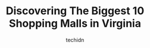 ---
layout: ampstory
image: https://i0.wp.com/paketmu.com/wp-content/uploads/2023/06/lynnhaven-mall-0-in-virginia-1686366525.jpeg?resize=640,853
author: techidn
featured: false
description: Explore the diverse Shopping Mall scene in Virginia, home to an incredible selection of 10 establishments catering to every taste. Whether youre in search of iconic favorites or undiscovere
title: Discovering The Biggest 10 Shopping Malls in Virginia
cover:
   title: Discovering The Biggest 10 Shopping Malls in Virginia
   subtitle: RICKPATE
   background: https://paketmu.com/wp-content/uploads/2023/06/lynnhaven-mall-0-in-virginia-1686366525.jpeg

pages: 
 - layout: thirds
   top: <h1>#1 Fashion Centre at Pentagon City</h1>
   bottom: "<p>There are so many stores and the food court is really clean.  You could spend a good five hours here.  I wish there was mall security on foot.  The vibe is really nice.</p>"
   background: https://paketmu.com/wp-content/uploads/2023/06/lynnhaven-mall-1-in-virginia-1686366526.jpeg
   backgroundblur: true
 - layout: thirds
   top: <h1>#2 Lynnhaven Mall</h1>
   bottom: "<p>Huge place ample parking for all handicap also and access for them security available they are friendly and world best brands here has macys old navy bath and body michae</p>"
   background: https://paketmu.com/wp-content/uploads/2023/06/lynnhaven-mall-2-in-virginia-1686366527.jpeg
   cta:
      link: https://paketmu.com/discovering-the-biggest-10-shopping-malls-in-virginia/
      text: Discovering The Biggest 10 Shopping Malls in Virginia
 - layout: thirds
   top: <h1>#3 Short Pump Town Center</h1>
   bottom: "<p>Best Mall in Central Virginia!  Great outdoor mall with all of your favorite stores. Whether you are shopping for the latest fashion, looking for good deals, in search of</p>"
   background: https://paketmu.com/wp-content/uploads/2023/06/lynnhaven-mall-3-in-virginia-1686366527.jpeg
   cta:
      link: https://paketmu.com/discovering-the-biggest-10-shopping-malls-in-virginia/
      text: Discovering The Biggest 10 Shopping Malls in Virginia
 - layout: thirds
   top: <h1>#4 Springfield Town Center</h1>
   bottom: "<p>6500 Franconia-Springfield Pkwy, Springfield, VA 22150, United States</p>"
   background: https://images.unsplash.com/photo-1557672172-298e090bd0f1?ixlib=rb-4.0.3&ixid=MnwxMjA3fDB8MHxwaG90by1wYWdlfHx8fGVufDB8fHx8&auto=format&fit=crop&w=640&h=853&q=80
   cta:
      link: https://paketmu.com/discovering-the-biggest-10-shopping-malls-in-virginia/
      text: Discovering The Biggest 10 Shopping Malls in Virginia
 - layout: thirds
   top: <h1>#5 Town Center of Virginia Beach</h1>
   bottom: "<p>222 Central Park Ave, Virginia Beach, VA 23462, United States</p>"
   background: https://images.unsplash.com/photo-1540457036297-448b6b99e91c?ixlib=rb-4.0.3&ixid=MnwxMjA3fDB8MHxwaG90by1wYWdlfHx8fGVufDB8fHx8&auto=format&fit=crop&w=640&h=853&q=80
   cta:
      link: https://paketmu.com/discovering-the-biggest-10-shopping-malls-in-virginia/
      text: Discovering The Biggest 10 Shopping Malls in Virginia
 - layout: thirds
   top: <h1>#6 Dulles Town Center</h1>
   bottom: "<p>21100 Dulles Town Cir, Sterling, VA 20166, United States</p>"
   background: https://images.unsplash.com/photo-1524169358666-79f22534bc6e?ixlib=rb-4.0.3&ixid=MnwxMjA3fDB8MHxwaG90by1wYWdlfHx8fGVufDB8fHx8&auto=format&fit=crop&w=640&h=853&q=80
   cta:
      link: https://paketmu.com/discovering-the-biggest-10-shopping-malls-in-virginia/
      text: Discovering The Biggest 10 Shopping Malls in Virginia
 - layout: thirds
   top: <h1>#7 Peninsula Town Center</h1>
   bottom: "<p>2551 McMenamin St, Hampton, VA 23666, United States</p>"
   background: https://images.unsplash.com/photo-1615749413727-825b59a857b5?ixlib=rb-4.0.3&ixid=MnwxMjA3fDB8MHxwaG90by1wYWdlfHx8fGVufDB8fHx8&auto=format&fit=crop&w=640&h=853&q=80
   cta:
      link: https://paketmu.com/discovering-the-biggest-10-shopping-malls-in-virginia/
      text: Discovering The Biggest 10 Shopping Malls in Virginia
 - layout: thirds
   middle: Continue reading...
   background: https://images.unsplash.com/photo-1533735380053-eb8d0759b24a?ixlib=rb-4.0.3&ixid=MnwxMjA3fDB8MHxwaG90by1wYWdlfHx8fGVufDB8fHx8&auto=format&fit=crop&w=640&h=853&q=80
   cta:
      link: https://paketmu.com/discovering-the-biggest-10-shopping-malls-in-virginia/
      text: Discovering The Biggest 10 Shopping Malls in Virginia
      
---